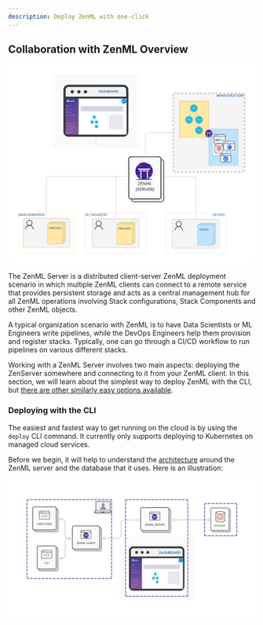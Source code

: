 ```yaml
---
description: Deploy ZenML with one-click
---
```


## Collaboration with ZenML Overview

![Collaboration with ZenML Overview](../../assets/starter_guide/collaboration/04_cloud_collaboration_overview.png)

The ZenML Server is a distributed client-server ZenML deployment scenario in which multiple ZenML clients can connect to a remote service that provides persistent storage and acts as a central management hub for all ZenML operations involving Stack configurations, Stack Components and other ZenML objects.

A typical organization scenario with ZenML is to have Data Scientists or ML Engineers write pipelines, while the DevOps Engineers help them provision and
register stacks. Typically, one can go through a CI/CD workflow to run pipelines on various different stacks.

Working with a ZenML Server involves two main aspects: deploying the ZenServer somewhere and connecting to it from your ZenML client. In this section, we will learn about the simplest way to deploy ZenML with the CLI, but [there are other similarly easy options available](../../getting-started/deploying-zenml/deploying-zenml.md).

### Deploying with the CLI

The easiest and fastest way to get running on the cloud is by using the `deploy` CLI command. It currently only supports deploying to Kubernetes on managed cloud services. 

Before we begin, it will help to understand the [architecture](../../getting-started/deploying-zenml/deploying-zenml.md#scenario-3-server-and-database-hosted-in-the-cloud) around the ZenML server and the database that it uses. Here is an illustration:

![ZenML with remote server and DB](../../assets/getting_started/Scenario3.1.png)